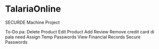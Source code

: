 # TalariaOnline
SECURDE Machine Project

To-Do pa:
Delete Product
Edit Product
Add Review
Remove credit card di pala need
Assign Temp Passwords
View Financial Records
Secure Passwords
